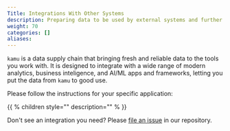 ```yaml
---
Title: Integrations With Other Systems
description: Preparing data to be used by external systems and further processing.
weight: 70
categories: []
aliases:
---
```


`kamu` is a data supply chain that bringing fresh and reliable data to the tools you work with. It is designed to integrate with a wide range of modern analytics, business inteligence, and AI/ML apps and frameworks, letting you put the data from `kamu` to good use.

Please follow the instructions for your specific application:

{{ % children style="" description="" % }}

Don't see an integration you need? Please [file an issue](https://github.com/kamu-data/kamu-cli/issues) in our repository.
